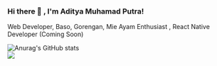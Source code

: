 ### Hi there 👋 , I'm Aditya Muhamad Putra!

Web Developer, Baso, Gorengan, Mie Ayam Enthusiast , React Native Developer (Coming Soon)

<!--
**adityamputra27/adityamputra27** is a ✨ _special_ ✨ repository because its `README.md` (this file) appears on your GitHub profile.

Here are some ideas to get you started:

🔭 I’m currently working on Madtive Studio as Junior Web Developer
🌱 I’m currently learning Docker, Lumen, Typescript, React and TailwindCSS
- 👯 I’m looking to collaborate on ...
- 🤔 I’m looking for help with ...
- 💬 Ask me about ...
- 📫 How to reach me: ...
- 😄 Pronouns: ...
- ⚡ Fun fact: ...
💕 Love Laravel & Vue JS so much.
-->
![Anurag's GitHub stats](https://github-readme-stats.vercel.app/api?username=adityamputra27&show_icons=true)
<br>
<img src="https://github-readme-stats.vercel.app/api/top-langs/?username=adityamputra27&theme=vue">
